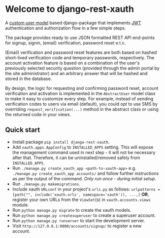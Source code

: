 # Welcome to django-rest-xauth

A [custom user model][django-customizing-user-model-url] based django-package that implements [JWT][jwt-url]
authentication and authorization flow in a few simple steps.

The package provides ready to use JSON formatted REST API end-points for signup, signin, (email) verification, password
reset e.t.c.

(Email) verification and password reset features are both based on hashed short-lived verification code and temporary
passwords, respectively. The account activation feature is based on a combination of the user's previously selected
security question (provided through the admin portal by the site administrator) and an arbitrary answer that will be
hashed and stored in the database.

By design, the logic for requesting and confirming password reset, account verification and activation is implemented in
the `AbstractUser` model class to make it easy to customize every step. For example, instead of sending verification
codes to users via email (default), you could opt to use SMS by overriding `request_verification(...)` method in the
abstract class or using the returned code in your views.

## Quick start

- Install package `pip install django-rest-xauth`.
- Add `xauth.apps.AppConfig` to `INSTALLED_APPS` setting. This will expose the management command used in next step - it
  will not be necessary after that. Therefore, it can be uninstalled/removed safely from `INSTALLED_APPS`.
- Run `./manage.py create_xauth_app <path-to-xauth-app>` e.g. `./manage.py create_xauth_app accounts/` and follow
  further instructions as per the output of the command. _Only run once - during initial setup_.
- Run `./manage.py makemigrations`.
- Include xauth `URLconf` in your project's `urls.py` as
  follows: `urlpatterns = [path("", include('xauth.urls', namespace='xauth')), ...,]` **OR**, register your own URLs
  from the `ViewSet`(s) in `xauth.accounts.views` module.
- Run `python manage.py migrate` to create the xauth models.
- Run `python manage.py createsuperuser` to create a superuser account.
- Run `python manage.py runserver` to start the development server.
- Visit `http://127.0.0.1:8000/accounts/signup/` to register a new account.

[jwt-url]: https://jwt.io/

[django-customizing-user-model-url]: https://docs.djangoproject.com/en/dev/topics/auth/customizing/
